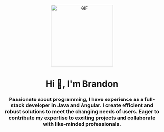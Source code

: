 <div id="header" align="center">
    <img src="https://media.giphy.com/media/fZk0FD0wxQpb2/giphy.gif" alt="GIF" width="200">
    <h1 align="center">Hi 👋, I'm Brandon</h1>
    <h3 align="center">Passionate about programming, I have experience as a full-stack developer in Java and Angular.
        I create efficient and robust solutions to meet the changing needs of users. Eager to contribute my expertise to
        exciting projects and
        collaborate with like-minded professionals.</h3>
</div>

